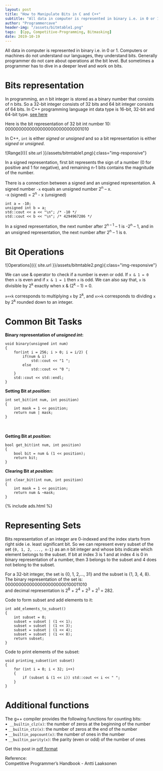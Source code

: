 ```yaml
---
layout: post
title: "How to Manipulate Bits in C and C++"
subtitle: "All data in computer is represented in binary i.e. in 0 or 1. Computers or machines do not understand our languages, they understand bits. Generally programmer do not care about operations at the bit level. But sometimes a programmer has to dive in a deeper level and work on bits."
author: "Programmercave"
header-img: "/assets/bitmtable1.png"
tags:  [Cpp, Competitive-Programming, Bitmasking]
date: 2019-10-19
---
```


All data in computer is represented in binary i.e. in 0 or 1. Computers or machines do not understand our languages, they understand bits. Generally programmer do not care about operations at the bit level. But sometimes a programmer has to dive in a deeper level and work on bits.

# Bits representation
In programming, an n bit integer is stored as a binary number that consists of n bits. So a 32-bit integer consists of 32 bits and 64 bit integer consists of 64 bits. In C++ programming language int data type is 16-bit, 32-bit and 64-bit type. [see here](https://en.cppreference.com/w/cpp/language/types)

Here is the bit representation of 32 bit int number 10:<br/>
	00000000000000000000000000001010

In C++, `int` is either *signed* or *unsigned* and so a bit representation is either *signed* or *unsigned*. 

![Range]({{ site.url }}/assets/bitmtable1.png){:class="img-responsive"}

In a signed representation, first bit represents the sign of a number (0 for positive and 1 for negative), and remaining n-1 bits contains the magnitude of the number.
 <br/><input type="hidden" name="IL_IN_ARTICLE"> <br/>
There is a connection between a signed and an unsigned representation. A signed number `-x` equals an unsigned number 2<sup>n</sup> – x.<br/>
  -x (signed) = 2<sup>n</sup> - x (unsigned)

```
int a = -10;
unsigned int b = a;
std::cout << a << "\n"; /* -10 */
std::cout << b << "\n"; /* 4294967286 */
```

In a signed representation, the next number after 2<sup>n – 1</sup> – 1 is -2<sup>n</sup> – 1, and in an unsigned representation, the next number after 2<sup>n</sup> – 1 is `0`.

# Bit Operations

![Operations]({{ site.url }}/assets/bitmtable2.png){:class="img-responsive"}


We can use & operator to check if a number is even or odd. If `x & 1 = 0` then `x` is even and if `x & 1 = 1` then `x` is odd. We can also say that, `x` is divisible by 2<sup>k</sup> exactly when x & (2<sup>k</sup> – 1) = 0.

`x<<k` corresponds to multiplying `x` by 2<sup>k</sup>, and `x>>k` corresponds to dividing `x` by 2<sup>k</sup> rounded down to an integer.

# Common Bit Tasks

**Binary representation of _unsigned int_:**
```
void binary(unsigned int num)
{
	for(int i = 256; i > 0; i = i/2) {
		if(num & i) 
			std::cout << "1 ";
		else
			std::cout << "0 ";
	}
	std::cout << std::endl;
}
```

**Setting Bit at *position*:**
```
int set_bit(int num, int position)
{
	int mask = 1 << position;
	return num | mask;
}
```
 <br/><input type="hidden" name="IL_IN_ARTICLE"> <br/>
**Getting Bit at *position*:**
```
bool get_bit(int num, int position)
{
	bool bit = num & (1 << position);
	return bit;
}
```
**Clearing Bit at *position*:**
```
int clear_bit(int num, int position)
{
	int mask = 1 << position;
	return num & ~mask;
}
```

{% include ads.html %}
# Representing Sets

Bits representation of an integer are 0-indexed and the index starts from right side i.e. least significant bit. So we can represent every subset of the set `{0, 1, 2, ..., n-1}` as an *n* bit integer and whose bits indicate which element belongs to the subset. If bit at index 3 is 1 and at index 4 is 0 in binary representation of a number, then 3 belongs to the subset and 4  does not belong to the subset.

For a 32-bit integer, the set is {0, 1, 2,..., 31} and the subset is {1, 3, 4, 8}. The binary representation of the set is:
	00000000000000000000000100011010<br/>
and decimal representation is 2<sup>8</sup> + 2<sup>4</sup> + 2<sup>3</sup> + 2<sup>1</sup> = 282.

Code to form subset and add elements to it:
```
int add_elements_to_subset()
{
	int subset = 0;
	subset = subset | (1 << 1);
	subset = subset | (1 << 3);
	subset = subset | (1 << 4);
	subset = subset | (1 << 8);
	return subset;
}
```

Code to print elements of the subset:
```
void printing_subset(int subset)
{
	for (int i = 0; i < 32; i++) 
	{
		if (subset & (1 << i)) std::cout << i << " ";
	}
}
```

# Additional functions

The g++ compiler provides the following functions for counting bits:<br/>
	•` __builtin_clz(x)`: the number of zeros at the beginning of the number<br/>
	• `__builtin_ctz(x)`: the number of zeros at the end of the number<br/>
	• `__builtin_popcount(x)`: the number of ones in the number<br/>
	• `__builtin_parity(x)`: the parity (even or odd) of the number of ones<br/>

  
Get this post in [pdf format](https://www.file-up.org/uqqr7dbnhy8w)

Reference: <br/>
	Competitive Programmer’s Handbook - Antti Laaksonen

